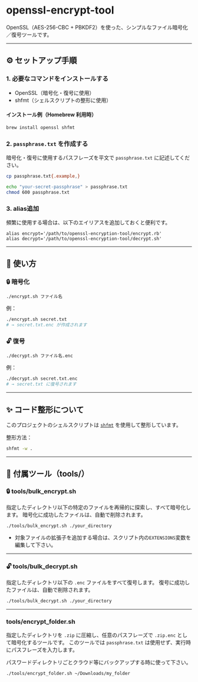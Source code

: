 # openssl-encrypt-tool

OpenSSL（AES-256-CBC + PBKDF2）を使った、シンプルなファイル暗号化／復号ツールです。

---

## ⚙️ セットアップ手順

### 1. 必要なコマンドをインストールする

- OpenSSL（暗号化・復号に使用）
- shfmt（シェルスクリプトの整形に使用）

#### インストール例（Homebrew 利用時）

```bash
brew install openssl shfmt
```

### 2. `passphrase.txt` を作成する

暗号化・復号に使用するパスフレーズを平文で `passphrase.txt` に記述してください。

```bash
cp passphrase.txt{.example,}

echo "your-secret-passphrase" > passphrase.txt
chmod 600 passphrase.txt
```

### 3. alias追加

頻繁に使用する場合は、以下のエイリアスを追加しておくと便利です。

```
alias encrypt='/path/to/openssl-encryption-tool/encrypt.rb'
alias decrypt='/path/to/openssl-encryption-tool/decrypt.sh'
```

---

## 🧾 使い方

### 🔒 暗号化

```bash
./encrypt.sh ファイル名
```

例：

```bash
./encrypt.sh secret.txt
# → secret.txt.enc が作成されます
```

### 🔓 復号

```bash
./decrypt.sh ファイル名.enc
```

例：

```bash
./decrypt.sh secret.txt.enc
# → secret.txt に復号されます
```

---

## ✨ コード整形について

このプロジェクトのシェルスクリプトは [`shfmt`](https://github.com/mvdan/sh) を使用して整形しています。

整形方法：

```bash
shfmt -w .
```

---

## 🧰 付属ツール（tools/）

### 🔒 tools/bulk_encrypt.sh

指定したディレクトリ以下の特定のファイルを再帰的に探索し、すべて暗号化します。
暗号化に成功したファイルは、自動で削除されます。

```bash
./tools/bulk_encrypt.sh ./your_directory
```

* 対象ファイルの拡張子を追加する場合は、スクリプト内の`EXTENSIONS`変数を編集して下さい。

---

### 🔓 tools/bulk_decrypt.sh

指定したディレクトリ以下の `.enc` ファイルをすべて復号します。
復号に成功したファイルは、自動で削除されます。

```bash
./tools/bulk_decrypt.sh ./your_directory
```

---

### tools/encrypt_folder.sh

指定したディレクトリを `.zip` に圧縮し、任意のパスフレーズで `.zip.enc` として暗号化するツールです。
このツールでは `passphrase.txt` は使用せず、実行時にパスフレーズを入力します。

パスワードディレクトリごとクラウド等にバックアップする時に使って下さい。

```bash
./tools/encrypt_folder.sh ~/Downloads/my_folder
```
